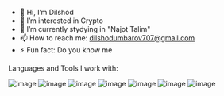 - 👋 Hi, I’m Dilshod
- 👀 I’m interested in Crypto
- 🌱 I’m currently stydying in "Najot Talim"
- 📫 How to reach me: dilshodumbarov707@gmail.com
- ⚡️ Fun fact: Do you know me

Languages and Tools I work with:

![image](https://camo.githubusercontent.com/20fa323d9dfd4ae88fc654a5eb406e0d13bfd3d00a966c62c25347bda3e4e89d/68747470733a2f2f696d672e736869656c64732e696f2f62616467652f2d48544d4c352d6630363532393f7374796c653d666c6174266c6f676f3d68746d6c35266c6f676f436f6c6f723d7768697465
)
![image](https://camo.githubusercontent.com/c867180d511cdd87dbfab7b88964598a6c0a9fa2825feddf1782534d4569225f/68747470733a2f2f696d672e736869656c64732e696f2f62616467652f2d435353332d3236346465343f7374796c653d666c6174266c6f676f3d63737333266c6f676f436f6c6f723d7768697465)
![image](https://camo.githubusercontent.com/034daf62c344e77f15b3a50eb22c8c2718df016dd0350fec5d605e1c6e4b49d2/68747470733a2f2f696d672e736869656c64732e696f2f62616467652f2d534353532d4343363639393f7374796c653d666c6174266c6f676f3d73617373266c6f676f436f6c6f723d7768697465)
![image](https://camo.githubusercontent.com/58cd0f0f7e745ac74fa418f7a8771e7e99654ba0e005f8d5cf3f110037c68546/68747470733a2f2f696d672e736869656c64732e696f2f62616467652f2d5461696c77696e642532304353532d3338423241433f7374796c653d666c6174266c6f676f3d7461696c77696e642d637373266c6f676f436f6c6f723d7768697465)
![image](https://camo.githubusercontent.com/635fd47c550b70cb63b9cfa98b175aa1971f88e8b393585842cefc3d66bb6251/68747470733a2f2f696d672e736869656c64732e696f2f62616467652f2d4a6176615363726970742d4637444631453f7374796c653d666c6174266c6f676f3d6a617661736372697074266c6f676f436f6c6f723d333233333330)
![image](https://camo.githubusercontent.com/6c2675b3d1e6ba745689734e2ac2bf5372cea867d33405f67b24838ed2f8d11d/68747470733a2f2f696d672e736869656c64732e696f2f62616467652f2d547970655363726970742d3030374143433f7374796c653d666c6174266c6f676f3d74797065736372697074266c6f676f436f6c6f723d7768697465)
![image](https://camo.githubusercontent.com/c3044fc2240409a905d5ec0f0cb500f464da3b97691043ef8fdb3d2c2818320e/68747470733a2f2f696d672e736869656c64732e696f2f62616467652f2d52656163742d3332333333303f7374796c653d666c6174266c6f676f3d7265616374266c6f676f436f6c6f723d7768697465)


